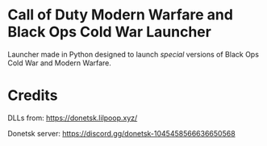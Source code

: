 # Call of Duty Modern Warfare and Black Ops Cold War Launcher
Launcher made in Python designed to launch *special* versions of Black Ops Cold War and Modern Warfare.

# Credits
DLLs from: https://donetsk.lilpoop.xyz/

Donetsk server: https://discord.gg/donetsk-1045458566636650568
